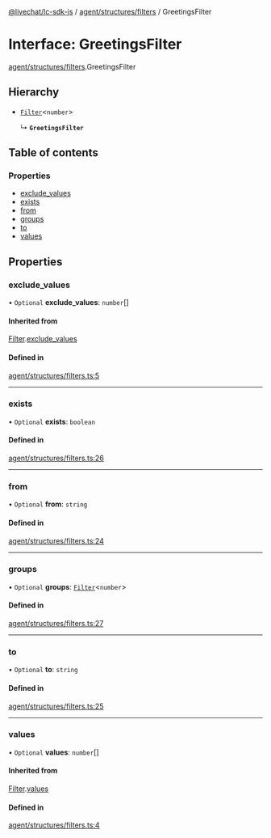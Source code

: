 [@livechat/lc-sdk-js](../README.md) / [agent/structures/filters](../modules/agent_structures_filters.md) / GreetingsFilter

# Interface: GreetingsFilter

[agent/structures/filters](../modules/agent_structures_filters.md).GreetingsFilter

## Hierarchy

- [`Filter`](agent_structures_filters.Filter.md)<`number`\>

  ↳ **`GreetingsFilter`**

## Table of contents

### Properties

- [exclude\_values](agent_structures_filters.GreetingsFilter.md#exclude_values)
- [exists](agent_structures_filters.GreetingsFilter.md#exists)
- [from](agent_structures_filters.GreetingsFilter.md#from)
- [groups](agent_structures_filters.GreetingsFilter.md#groups)
- [to](agent_structures_filters.GreetingsFilter.md#to)
- [values](agent_structures_filters.GreetingsFilter.md#values)

## Properties

### exclude\_values

• `Optional` **exclude\_values**: `number`[]

#### Inherited from

[Filter](agent_structures_filters.Filter.md).[exclude_values](agent_structures_filters.Filter.md#exclude_values)

#### Defined in

[agent/structures/filters.ts:5](https://github.com/livechat/lc-sdk-js/blob/10347df/src/agent/structures/filters.ts#L5)

___

### exists

• `Optional` **exists**: `boolean`

#### Defined in

[agent/structures/filters.ts:26](https://github.com/livechat/lc-sdk-js/blob/10347df/src/agent/structures/filters.ts#L26)

___

### from

• `Optional` **from**: `string`

#### Defined in

[agent/structures/filters.ts:24](https://github.com/livechat/lc-sdk-js/blob/10347df/src/agent/structures/filters.ts#L24)

___

### groups

• `Optional` **groups**: [`Filter`](agent_structures_filters.Filter.md)<`number`\>

#### Defined in

[agent/structures/filters.ts:27](https://github.com/livechat/lc-sdk-js/blob/10347df/src/agent/structures/filters.ts#L27)

___

### to

• `Optional` **to**: `string`

#### Defined in

[agent/structures/filters.ts:25](https://github.com/livechat/lc-sdk-js/blob/10347df/src/agent/structures/filters.ts#L25)

___

### values

• `Optional` **values**: `number`[]

#### Inherited from

[Filter](agent_structures_filters.Filter.md).[values](agent_structures_filters.Filter.md#values)

#### Defined in

[agent/structures/filters.ts:4](https://github.com/livechat/lc-sdk-js/blob/10347df/src/agent/structures/filters.ts#L4)
